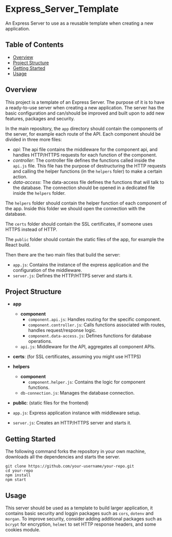 # Express_Server_Template
An Express Server to use as a reusable template when creating a new application.

## Table of Contents

- [Overview](#overview)
- [Project Structure](#project-structure)
- [Getting Started](#getting-started)
- [Usage](#usage)

## Overview

This project is a template of an Express Server. The purpose of it is to have a ready-to-use server when creating a new application. The server has the basic configuration and can/should be improved and built upon to add new features, packages and security.

In the main repository, the `app` directory should contain the components of the server, for example each route of the API.
Each component should be divided in three more files:
- *api*: The api file contains the middleware for the component api, and handles HTTP/HTTPS requests for each function of the component.
- *controller*: The controller file defines the functions called inside the `api.js` file. This file has the purpose of destructuring the HTTP requests and calling the helper functions (in the `helpers` foler) to make a certain action.
- *data-access*: The data-access file defines the functions that will talk to the database. The connection should be opened in a dedicated file inside the `helpers` folder.

The `helpers` folder should contain the helper function of each component of the app. Inside this folder we should open the connection with the database.

The `certs` folder should contain the SSL certificates, if someone uses HTTPS instead of HTTP.

The `public` folder should contain the static files of the app, for example the React build.

Then there are the two main files that build the server:
- `app.js`: Contains the instance of the express application and the configuration of the middleware.
- `server.js`: Defines the HTTP/HTTPS server and starts it.

## Project Structure

- **app**
  - **component**
    - `component.api.js`: Handles routing for the specific component.
    - `component.controller.js`: Calls functions associated with routes, handles request/response logic.
    - `component.data-access.js`: Defines functions for database operations.
  - `api.js`: Middleware for the API, aggregates all component APIs.

- **certs**: (for SSL certificates, assuming you might use HTTPS)

- **helpers**
  - **component**
    - `component.helper.js`: Contains the logic for component functions.
  - `db-connection.js`: Manages the database connection.

- **public**: (static files for the frontend)

- `app.js`: Express application instance with middleware setup.
- `server.js`: Creates an HTTP/HTTPS server and starts it.

## Getting Started

The following command forks the repository in your own machine, downloads all the dependencies and starts the server.

```
git clone https://github.com/your-username/your-repo.git
cd your-repo
npm install
npm start
```

## Usage

This server should be used as a template to build larger application, it contains basic security and loggin packages such as  `cors`, `dotenv` and `morgan`.
To improve security, consider adding additional packages such as `bcrypt` for encryption, `helmet` to set HTTP response headers, and some cookies module.